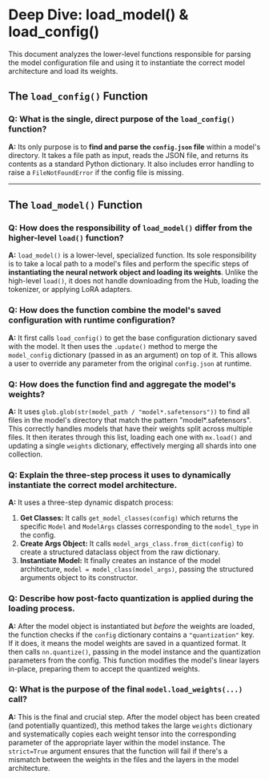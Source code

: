 # Deep Dive: load_model() & load_config()

This document analyzes the lower-level functions responsible for parsing the model configuration file and using it to instantiate the correct model architecture and load its weights.

## The `load_config()` Function

### Q: What is the single, direct purpose of the `load_config()` function?

**A:** Its only purpose is to **find and parse the `config.json` file** within a model's directory. It takes a file path as input, reads the JSON file, and returns its contents as a standard Python dictionary. It also includes error handling to raise a `FileNotFoundError` if the config file is missing.

---

## The `load_model()` Function

### Q: How does the responsibility of `load_model()` differ from the higher-level `load()` function?

**A:** `load_model()` is a lower-level, specialized function. Its sole responsibility is to take a local path to a model's files and perform the specific steps of **instantiating the neural network object and loading its weights**. Unlike the high-level `load()`, it does not handle downloading from the Hub, loading the tokenizer, or applying LoRA adapters.

### Q: How does the function combine the model's saved configuration with runtime configuration?

**A:** It first calls `load_config()` to get the base configuration dictionary saved with the model. It then uses the `.update()` method to merge the `model_config` dictionary (passed in as an argument) on top of it. This allows a user to override any parameter from the original `config.json` at runtime.

### Q: How does the function find and aggregate the model's weights?

**A:** It uses `glob.glob(str(model_path / "model*.safetensors"))` to find all files in the model's directory that match the pattern "model*.safetensors". This correctly handles models that have their weights split across multiple files. It then iterates through this list, loading each one with `mx.load()` and updating a single `weights` dictionary, effectively merging all shards into one collection.

### Q: Explain the three-step process it uses to dynamically instantiate the correct model architecture.

**A:** It uses a three-step dynamic dispatch process:
1.  **Get Classes:** It calls `get_model_classes(config)` which returns the specific `Model` and `ModelArgs` classes corresponding to the `model_type` in the config.
2.  **Create Args Object:** It calls `model_args_class.from_dict(config)` to create a structured dataclass object from the raw dictionary.
3.  **Instantiate Model:** It finally creates an instance of the model architecture, `model = model_class(model_args)`, passing the structured arguments object to its constructor.

### Q: Describe how post-facto quantization is applied during the loading process.

**A:** After the model object is instantiated but *before* the weights are loaded, the function checks if the `config` dictionary contains a `"quantization"` key. If it does, it means the model weights are saved in a quantized format. It then calls `nn.quantize()`, passing in the model instance and the quantization parameters from the config. This function modifies the model's linear layers in-place, preparing them to accept the quantized weights.

### Q: What is the purpose of the final `model.load_weights(...)` call?

**A:** This is the final and crucial step. After the model object has been created (and potentially quantized), this method takes the large `weights` dictionary and systematically copies each weight tensor into the corresponding parameter of the appropriate layer within the model instance. The `strict=True` argument ensures that the function will fail if there's a mismatch between the weights in the files and the layers in the model architecture.
